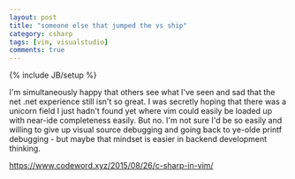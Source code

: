 ```yaml
---
layout: post
title: "someone else that jumped the vs ship"
category: csharp
tags: [vim, visualstudio]
comments: true
---
```

{% include JB/setup %}
  
I'm simultaneously happy that others see what I've seen and sad that the net .net experience still isn't so great.  I was secretly hoping that there was a unicorn field I just hadn't found yet where vim could easily be loaded up with near-ide completeness easily.  But no.  I'm not sure I'd be so easily and willing to give up visual source debugging and going back to ye-olde printf debugging - but maybe that mindset is easier in backend development thinking.
  
  
<https://www.codeword.xyz/2015/08/26/c-sharp-in-vim/>
